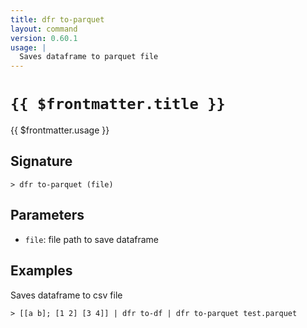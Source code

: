 ```yaml
---
title: dfr to-parquet
layout: command
version: 0.60.1
usage: |
  Saves dataframe to parquet file
---
```


# `{{ $frontmatter.title }}`

<div style='white-space: pre-wrap;'>{{ $frontmatter.usage }}</div>

## Signature

`> dfr to-parquet (file)`

## Parameters

- `file`: file path to save dataframe

## Examples

Saves dataframe to csv file

```shell
> [[a b]; [1 2] [3 4]] | dfr to-df | dfr to-parquet test.parquet
```
